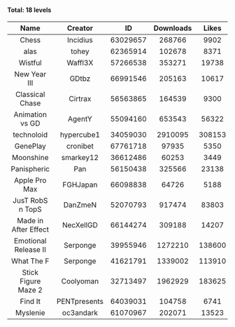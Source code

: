 #### Total: 18 levels

| Name | Creator | ID | Downloads | Likes |
|:---:|:---:|:---:|:---:|:---:|
| Chess | Incidius | 63029657 | 268766 | 9902
| alas | tohey | 62365914 | 102678 | 8371
| Wistful | Waffl3X | 57266538 | 353271 | 19738
| New Year III | GDtbz | 66991546 | 205163 | 10617
| Classical Chase | Cirtrax | 56563865 | 164539 | 9300
| Animation vs GD | AgentY | 55094160 | 653543 | 56322
| technoloid | hypercube1 | 34059030 | 2910095 | 308153
| GenePlay | cronibet | 67761718 | 97935 | 5350
| Moonshine | smarkey12 | 36612486 | 60253 | 3449
| Panispheric | Pan | 56150438 | 325566 | 23138
| Apple Pro Max | FGHJapan | 66098838 | 64726 | 5188
| JusT RobS n TopS | DanZmeN | 52070793 | 917474 | 83803
| Made in After Effect | NecXellGD | 66144274 | 309188 | 14207
| Emotional Release II | Serponge | 39955946 | 1272210 | 138600
| What The F | Serponge | 41621791 | 1339002 | 113910
| Stick Figure Maze 2 | Coolyoman | 32713497 | 1962929 | 183625
| Find It | PENTpresents | 64039031 | 104758 | 6741
| Myslenie | oc3andark | 61070967 | 202071 | 13523
